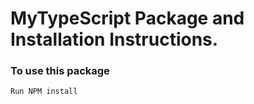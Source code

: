 # MyTypeScript Package and Installation Instructions.

### To use this package

```
Run NPM install
```

